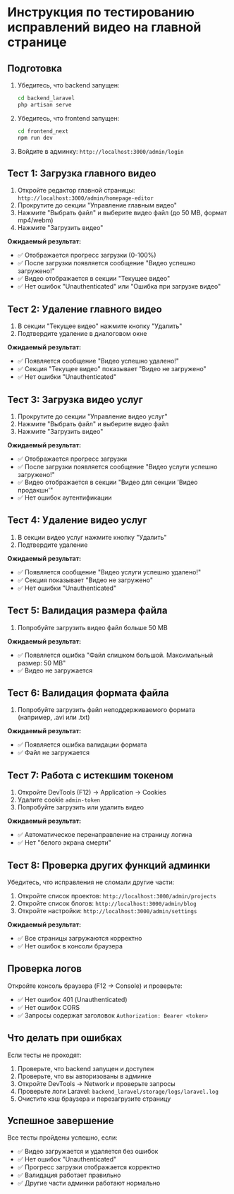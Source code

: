 # Инструкция по тестированию исправлений видео на главной странице

## Подготовка

1. Убедитесь, что backend запущен:
   ```bash
   cd backend_laravel
   php artisan serve
   ```

2. Убедитесь, что frontend запущен:
   ```bash
   cd frontend_next
   npm run dev
   ```

3. Войдите в админку: `http://localhost:3000/admin/login`

## Тест 1: Загрузка главного видео

1. Откройте редактор главной страницы: `http://localhost:3000/admin/homepage-editor`
2. Прокрутите до секции "Управление главным видео"
3. Нажмите "Выбрать файл" и выберите видео файл (до 50 MB, формат mp4/webm)
4. Нажмите "Загрузить видео"

**Ожидаемый результат:**
- ✅ Отображается прогресс загрузки (0-100%)
- ✅ После загрузки появляется сообщение "Видео успешно загружено!"
- ✅ Видео отображается в секции "Текущее видео"
- ✅ Нет ошибок "Unauthenticated" или "Ошибка при загрузке видео"

## Тест 2: Удаление главного видео

1. В секции "Текущее видео" нажмите кнопку "Удалить"
2. Подтвердите удаление в диалоговом окне

**Ожидаемый результат:**
- ✅ Появляется сообщение "Видео успешно удалено!"
- ✅ Секция "Текущее видео" показывает "Видео не загружено"
- ✅ Нет ошибки "Unauthenticated"

## Тест 3: Загрузка видео услуг

1. Прокрутите до секции "Управление видео услуг"
2. Нажмите "Выбрать файл" и выберите видео файл
3. Нажмите "Загрузить видео"

**Ожидаемый результат:**
- ✅ Отображается прогресс загрузки
- ✅ После загрузки появляется сообщение "Видео услуги успешно загружено!"
- ✅ Видео отображается в секции "Видео для секции 'Видео продакшн'"
- ✅ Нет ошибок аутентификации

## Тест 4: Удаление видео услуг

1. В секции видео услуг нажмите кнопку "Удалить"
2. Подтвердите удаление

**Ожидаемый результат:**
- ✅ Появляется сообщение "Видео услуги успешно удалено!"
- ✅ Секция показывает "Видео не загружено"
- ✅ Нет ошибки "Unauthenticated"

## Тест 5: Валидация размера файла

1. Попробуйте загрузить видео файл больше 50 MB

**Ожидаемый результат:**
- ✅ Появляется ошибка "Файл слишком большой. Максимальный размер: 50 MB"
- ✅ Видео не загружается

## Тест 6: Валидация формата файла

1. Попробуйте загрузить файл неподдерживаемого формата (например, .avi или .txt)

**Ожидаемый результат:**
- ✅ Появляется ошибка валидации формата
- ✅ Файл не загружается

## Тест 7: Работа с истекшим токеном

1. Откройте DevTools (F12) → Application → Cookies
2. Удалите cookie `admin-token`
3. Попробуйте загрузить или удалить видео

**Ожидаемый результат:**
- ✅ Автоматическое перенаправление на страницу логина
- ✅ Нет "белого экрана смерти"

## Тест 8: Проверка других функций админки

Убедитесь, что исправления не сломали другие части:

1. Откройте список проектов: `http://localhost:3000/admin/projects`
2. Откройте список блогов: `http://localhost:3000/admin/blog`
3. Откройте настройки: `http://localhost:3000/admin/settings`

**Ожидаемый результат:**
- ✅ Все страницы загружаются корректно
- ✅ Нет ошибок в консоли браузера

## Проверка логов

Откройте консоль браузера (F12 → Console) и проверьте:
- ✅ Нет ошибок 401 (Unauthenticated)
- ✅ Нет ошибок CORS
- ✅ Запросы содержат заголовок `Authorization: Bearer <token>`

## Что делать при ошибках

Если тесты не проходят:

1. Проверьте, что backend запущен и доступен
2. Проверьте, что вы авторизованы в админке
3. Откройте DevTools → Network и проверьте запросы
4. Проверьте логи Laravel: `backend_laravel/storage/logs/laravel.log`
5. Очистите кэш браузера и перезагрузите страницу

## Успешное завершение

Все тесты пройдены успешно, если:
- ✅ Видео загружается и удаляется без ошибок
- ✅ Нет ошибок "Unauthenticated"
- ✅ Прогресс загрузки отображается корректно
- ✅ Валидация работает правильно
- ✅ Другие части админки работают нормально

